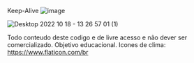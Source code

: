 


Keep-Alive
![image](https://user-images.githubusercontent.com/80009432/195650592-4421c5dc-fb9c-4b60-8b00-0aba416bb2db.png)



![Desktop 2022 10 18 - 13 26 57 01 (1)](https://user-images.githubusercontent.com/80009432/196495705-8b120f81-6374-44e0-94ff-a141735ccb66.gif)


Todo conteudo deste codigo e de livre acesso e não dever ser comercializado.
Objetivo educacional.
Icones de clima: https://www.flaticon.com/br
